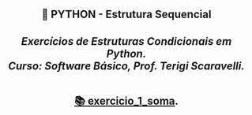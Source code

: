 <h2 align="center"> 🔰 PYTHON - Estrutura Sequencial
<i><h4 align="center">Exercícios de Estruturas Condicionais em Python.<br>
Curso: Software Básico, Prof. Terigi Scaravelli.</i>

##
  
[📚 exercicio_1_soma](https://github.com/LucasTadaieski/Lista-1---Estrutura-Sequencial-Python/blob/main/Exercicio1.py).</h6>

